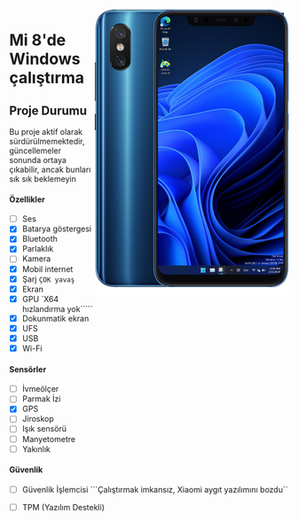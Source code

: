 <img align="right" src="https://github.com/n00b69/woa-dipper/blob/main/dipper.png" width="350" alt="Windows 11 running on dipper">

# Mi 8'de Windows çalıştırma

## Proje Durumu
Bu proje aktif olarak sürdürülmemektedir, güncellemeler sonunda ortaya çıkabilir, ancak bunları sık sık beklemeyin

#### Özellikler
- [ ] Ses
- [X] Batarya göstergesi
- [x] Bluetooth
- [x] Parlaklık
- [ ] Kamera
- [x] Mobil internet
- [x] Şarj ```ÇOK yavaş```
- [x] Ekran
- [x] GPU  `X64 hızlandırma yok`````
- [x] Dokunmatik ekran 
- [x] UFS
- [x] USB
- [x] Wi-Fi

#### Sensörler
- [ ] İvmeölçer
- [ ] Parmak İzi
- [x] GPS
- [ ] Jiroskop
- [ ] Işık sensörü
- [ ] Manyetometre
- [ ] Yakınlık

#### Güvenlik
- [ ] Güvenlik İşlemcisi ```Çalıştırmak imkansız, Xiaomi aygıt yazılımını bozdu``
- [ ] TPM (Yazılım Destekli)
















